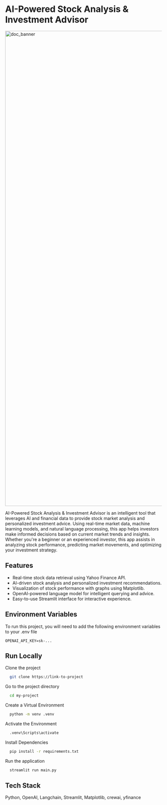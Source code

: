 
# AI-Powered Stock Analysis & Investment Advisor

<img width="1529" alt="doc_banner" src="https://github.com/user-attachments/assets/55b7c377-a3a5-489d-b9c7-9f74eddc210c" />


AI-Powered Stock Analysis & Investment Advisor is an intelligent tool that leverages AI and financial data to provide stock market analysis and personalized investment advice. Using real-time market data, machine learning models, and natural language processing, this app helps investors make informed decisions based on current market trends and insights. Whether you're a beginner or an experienced investor, this app assists in analyzing stock performance, predicting market movements, and optimizing your investment strategy.


## Features

- Real-time stock data retrieval using Yahoo Finance API.
- AI-driven stock analysis and personalized investment recommendations.
- Visualization of stock performance with graphs using Matplotlib.
- OpenAI-powered language model for intelligent querying and advice.
- Easy-to-use Streamlit interface for interactive experience.


## Environment Variables

To run this project, you will need to add the following environment variables to your .env file

`OPENAI_API_KEY=sk-...`




## Run Locally

Clone the project

```bash
  git clone https://link-to-project
```

Go to the project directory

```bash
  cd my-project
```

Create a Virtual Environment

```bash
  python -m venv .venv
```

Activate the Environment

```bash
  .venv\Scripts\activate
```


Install Dependencies
```bash
  pip install -r requirements.txt

```

Run the application
```bash
  streamlit run main.py

```

## Tech Stack

Python, OpenAI, Langchain, Streamlit, Matplotlib, crewai, yfinance



